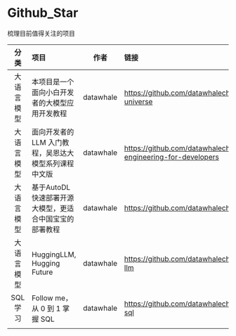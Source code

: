 # Github_Star
梳理目前值得关注的项目

| 分类 | 项目 | 作者 | 链接 |  
| :---: | :--- | :---: |  :--- |  
| 大语言模型 | 本项目是一个面向小白开发者的大模型应用开发教程 | datawhale | https://github.com/datawhalechina/llm-universe|
| 大语言模型 | 面向开发者的 LLM 入门教程，吴恩达大模型系列课程中文版 |datawhale|https://github.com/datawhalechina/prompt-engineering-for-developers|
|大语言模型|基于AutoDL快速部署开源大模型，更适合中国宝宝的部署教程|datawhale|https://github.com/datawhalechina/self-llm|
|大语言模型|HuggingLLM, Hugging Future|datawhale|https://github.com/datawhalechina/hugging-llm|
|SQL学习|Follow me，从 0 到 1 掌握 SQL|datawhale|https://github.com/datawhalechina/wonderful-sql|
|||||



